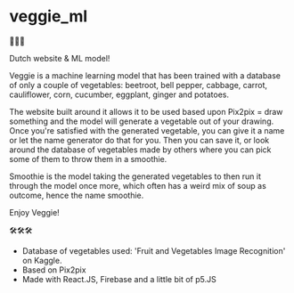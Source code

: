 # veggie_ml

🥕🥕🥕

Dutch website & ML model!

Veggie is a machine learning model that has been trained with a database of only a couple of vegetables: beetroot, bell pepper, cabbage, carrot, cauliflower, corn, cucumber, eggplant, ginger and potatoes.

The website built around it allows it to be used based upon Pix2pix = draw something and the model will generate a vegetable out of your drawing.
Once you're satisfied with the generated vegetable, you can give it a name or let the name generator do that for you. 
Then you can save it, or look around the database of vegetables made by others where you can pick some of them to throw them in a smoothie.

Smoothie is the model taking the generated vegetables to then run it through the model once more, which often has a weird mix of soup as outcome, hence the name smoothie.

Enjoy Veggie!

🛠🛠🛠

- Database of vegetables used: 'Fruit and Vegetables Image Recognition' on Kaggle.
- Based on Pix2pix
- Made with React.JS, Firebase and a little bit of p5.JS
